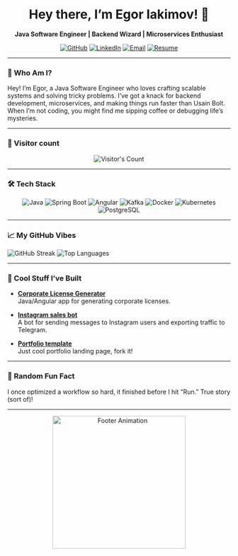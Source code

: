 
<h1 align="center">Hey there, I’m Egor Iakimov! 👋</h1>
<p align="center"><strong>Java Software Engineer | Backend Wizard | Microservices Enthusiast</strong></p>

<p align="center">
  <a href="https://github.com/RyanReyMorris"><img src="https://img.shields.io/badge/GitHub-Check%20it%20Out-black?style=social&logo=github" alt="GitHub"/></a>
  <a href="https://linkedin.com/in/egor-iakimov"><img src="https://img.shields.io/badge/LinkedIn-Connect-blue?style=social&logo=linkedin" alt="LinkedIn"/></a>
  <a href="mailto:ryanreymorris@gmail.com"><img src="https://img.shields.io/badge/Email-Drop%20a%20Line-red?style=social&logo=gmail" alt="Email"/></a>
  <a href="resume.pdf"><img src="https://img.shields.io/badge/Resume-Grab%20It-green?style=social&logo=pdf" alt="Resume"/></a>
</p>

---

### 🚀 Who Am I?

Hey! I’m Egor, a Java Software Engineer who loves crafting scalable systems and solving tricky problems. I’ve got a knack for backend development, microservices, and making things run faster than Usain Bolt. When I’m not coding, you might find me sipping coffee or debugging life’s mysteries.

---

### 📢 Visitor count

<div align="center"> 
  <img src="https://profile-counter.glitch.me/{USERNAME}/count.svg" alt="Visitor's Count" />
</div>

---

### 🛠️ Tech Stack

<p align="center">
  <img src="https://img.shields.io/badge/Java-007396?style=for-the-badge&logo=java&logoColor=white" alt="Java"/>
  <img src="https://img.shields.io/badge/Spring_Boot-6DB33F?style=for-the-badge&logo=spring-boot&logoColor=white" alt="Spring Boot"/>
  <img src="https://img.shields.io/badge/Angular-DD0031?style=for-the-badge&logo=angular&logoColor=white" alt="Angular"/>
  <img src="https://img.shields.io/badge/Kafka-231F20?style=for-the-badge&logo=apache-kafka&logoColor=white" alt="Kafka"/>
  <img src="https://img.shields.io/badge/Docker-2496ED?style=for-the-badge&logo=docker&logoColor=white" alt="Docker"/>
  <img src="https://img.shields.io/badge/Kubernetes-326CE5?style=for-the-badge&logo=kubernetes&logoColor=white" alt="Kubernetes"/>
  <img src="https://img.shields.io/badge/PostgreSQL-4169E1?style=for-the-badge&logo=postgresql&logoColor=white" alt="PostgreSQL"/>
</p>

---

### 📈 My GitHub Vibes

  <img src="https://github-readme-streak-stats.herokuapp.com/?user=RyanReyMorris&theme=dracula" alt="GitHub Streak"/>
    <img src="https://github-readme-stats.vercel.app/api/top-langs/?username=RyanReyMorris&layout=compact&theme=dracula" alt="Top Languages"/>


---

### 🌟 Cool Stuff I’ve Built

- **[Corporate License Generator](https://github.com/RyanReyMorris/license-generator-v2)**  
   Java/Angular app for generating corporate licenses.

- **[Instagram sales bot](https://github.com/RyanReyMorris/instagram-sales-bot)**  
  A bot for sending messages to Instagram users and exporting traffic to Telegram.

- **[Portfolio template](https://github.com/RyanReyMorris/portfolio)**  
  Just cool portfolio landing page, fork it!


---

### 🎉 Random Fun Fact

I once optimized a workflow so hard, it finished before I hit “Run.” True story (sort of)!

---

<p align="center">
  <img src="https://media.giphy.com/media/LmNwrBhejkK9EFP504/giphy.gif" alt="Footer Animation" width="300"/>
</p>
